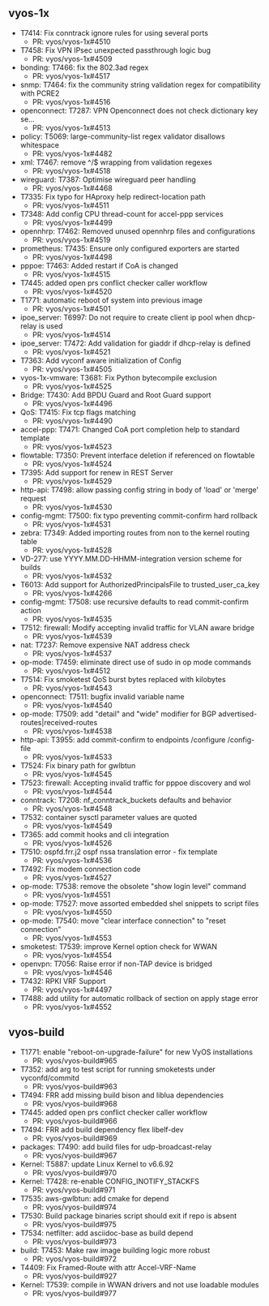 ## vyos-1x
- T7414: Fix conntrack ignore rules for using several ports
   - PR: vyos/vyos-1x#4510
- T7458: Fix VPN IPsec unexpected passthrough logic bug
   - PR: vyos/vyos-1x#4509
- bonding: T7466: fix the 802.3ad regex
   - PR: vyos/vyos-1x#4517
- snmp: T7464: fix the community string validation regex for compatibility with PCRE2
   - PR: vyos/vyos-1x#4516
- openconnect: T7287:  VPN Openconnect does not check dictionary key se…
   - PR: vyos/vyos-1x#4513
- policy: T5069: large-community-list regex validator disallows whitespace
   - PR: vyos/vyos-1x#4482
- xml: T7467: remove ^/$ wrapping from validation regexes
   - PR: vyos/vyos-1x#4518
- wireguard: T7387: Optimise wireguard peer handling
   - PR: vyos/vyos-1x#4468
- T7335: Fix typo for HAproxy help redirect-location path
   - PR: vyos/vyos-1x#4511
- T7348: Add config CPU thread-count for accel-ppp services
   - PR: vyos/vyos-1x#4499
- opennhrp: T7462: Removed unused opennhrp files and configurations
   - PR: vyos/vyos-1x#4519
- prometheus: T7435: Ensure only configured exporters are started
   - PR: vyos/vyos-1x#4498
- pppoe: T7463: Added restart if CoA is changed
   - PR: vyos/vyos-1x#4515
- T7445: added open prs conflict checker caller workflow
   - PR: vyos/vyos-1x#4520
- T1771: automatic reboot of system into previous image
   - PR: vyos/vyos-1x#4501
- ipoe_server: T6997:  Do not require to create client ip pool when dhcp-relay is used
   - PR: vyos/vyos-1x#4514
- ipoe_server: T7472:  Add validation for giaddr if dhcp-relay is defined
   - PR: vyos/vyos-1x#4521
- T7363: Add vyconf aware initialization of Config
   - PR: vyos/vyos-1x#4505
- vyos-1x-vmware: T3681: Fix Python bytecompile exclusion
   - PR: vyos/vyos-1x#4525
- Bridge: T7430: Add BPDU Guard and Root Guard support
   - PR: vyos/vyos-1x#4496
- QoS: T7415: Fix tcp flags matching
   - PR: vyos/vyos-1x#4490
- accel-ppp: T7471: Changed CoA port completion help to standard template
   - PR: vyos/vyos-1x#4523
- flowtable: T7350: Prevent interface deletion if referenced on flowtable
   - PR: vyos/vyos-1x#4524
- T7395: Add support for renew in REST Server
   - PR: vyos/vyos-1x#4529
- http-api: T7498: allow passing config string in body of 'load' or 'merge' request
   - PR: vyos/vyos-1x#4530
- config-mgmt: T7500: fix typo preventing commit-confirm hard rollback
   - PR: vyos/vyos-1x#4531
- zebra: T7349: Added importing routes from non to the kernel routing table
   - PR: vyos/vyos-1x#4528
- VD-277: use YYYY.MM.DD-HHMM-integration version scheme for builds
   - PR: vyos/vyos-1x#4532
- T6013: Add support for AuthorizedPrincipalsFile to trusted_user_ca_key
   - PR: vyos/vyos-1x#4266
- config-mgmt: T7508: use recursive defaults to read commit-confirm action
   - PR: vyos/vyos-1x#4535
- T7512: firewall: Modify accepting invalid traffic for VLAN aware bridge
   - PR: vyos/vyos-1x#4539
- nat: T7237: Remove expensive NAT address check
   - PR: vyos/vyos-1x#4537
- op-mode: T7459: eliminate direct use of sudo in op mode commands
   - PR: vyos/vyos-1x#4512
- T7514: Fix smoketest QoS burst bytes replaced with kilobytes
   - PR: vyos/vyos-1x#4543
- openconnect: T7511: bugfix invalid variable name
   - PR: vyos/vyos-1x#4540
- op-mode: T7509: add "detail" and "wide" modifier for BGP advertised-routes|received-routes
   - PR: vyos/vyos-1x#4538
- http-api: T3955: add commit-confirm to endpoints /configure /config-file
   - PR: vyos/vyos-1x#4533
- T7524: Fix binary path for gwlbtun
   - PR: vyos/vyos-1x#4545
- T7523: firewall: Accepting invalid traffic for pppoe discovery and wol
   - PR: vyos/vyos-1x#4544
-  conntrack: T7208: nf_conntrack_buckets defaults and behavior
   - PR: vyos/vyos-1x#4548
- T7532: container sysctl parameter values are quoted
   - PR: vyos/vyos-1x#4549
- T7365: add commit hooks and cli integration
   - PR: vyos/vyos-1x#4526
- T7510: ospfd.frr.j2 ospf nssa translation error - fix template
   - PR: vyos/vyos-1x#4536
- T7492: Fix modem connection code
   - PR: vyos/vyos-1x#4527
- op-mode: T7538: remove the obsolete "show login level" command
   - PR: vyos/vyos-1x#4551
- op-mode: T7527: move assorted embedded shel snippets to script files
   - PR: vyos/vyos-1x#4550
- op-mode: T7540: move "clear interface connection" to "reset connection"
   - PR: vyos/vyos-1x#4553
- smoketest: T7539: improve Kernel option check for WWAN
   - PR: vyos/vyos-1x#4554
- openvpn: T7056: Raise error if non-TAP device is bridged
   - PR: vyos/vyos-1x#4546
- T7432: RPKI VRF Support
   - PR: vyos/vyos-1x#4497
- T7488: add utility for automatic rollback of section on apply stage error
   - PR: vyos/vyos-1x#4552


## vyos-build
- T1771: enable "reboot-on-upgrade-failure" for new VyOS installations
   - PR: vyos/vyos-build#965
- T7352: add arg to test script for running smoketests under vyconfd/commitd
   - PR: vyos/vyos-build#963
- T7494: FRR add missing build bison and liblua dependencies
   - PR: vyos/vyos-build#968
- T7445: added open prs conflict checker caller workflow
   - PR: vyos/vyos-build#966
- T7494: FRR add build dependency flex libelf-dev
   - PR: vyos/vyos-build#969
- packages: T7490: add build files for udp-broadcast-relay
   - PR: vyos/vyos-build#967
- Kernel: T5887: update Linux Kernel to v6.6.92
   - PR: vyos/vyos-build#970
- Kernel: T7428: re-enable CONFIG_INOTIFY_STACKFS
   - PR: vyos/vyos-build#971
- T7535: aws-gwlbtun: add cmake for depend
   - PR: vyos/vyos-build#974
- T7530: Build package binaries script should exit if repo is absent
   - PR: vyos/vyos-build#975
- T7534: netfilter: add asciidoc-base as build depend
   - PR: vyos/vyos-build#973
- build: T7453: Make raw image building logic more robust
   - PR: vyos/vyos-build#972
- T4409: Fix Framed-Route with attr Accel-VRF-Name
   - PR: vyos/vyos-build#927
- Kernel: T7539: compile in WWAN drivers and not use loadable modules
   - PR: vyos/vyos-build#977


